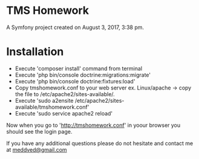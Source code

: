 TMS Homework
============

A Symfony project created on August 3, 2017, 3:38 pm.

Installation
===========
* Execute 'composer install' command from terminal
* Execute 'php bin/console doctrine:migrations:migrate'
* Execute 'php bin/console doctrine:fixtures:load'
* Copy tmshomework.conf to your web server 
ex. Linux/apache -> copy the file to /etc/apache2/sites-available/. 
* Execute 'sudo a2ensite /etc/apache2/sites-available/tmshomework.conf'
* Execute 'sudo service apache2 reload'

Now when you go to 'http://tmshomework.conf' in yoour browser you should see the login page.

If you have any additional questions please do not hesitate and contact me at meddved@gmail.com
 